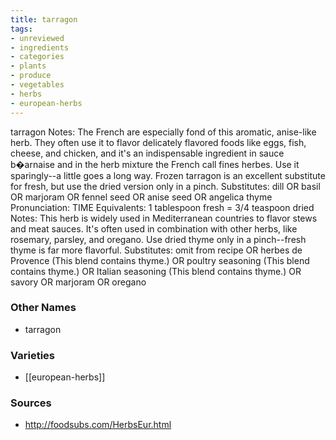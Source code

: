 ```yaml
---
title: tarragon
tags:
- unreviewed
- ingredients
- categories
- plants
- produce
- vegetables
- herbs
- european-herbs
---
```

tarragon Notes: The French are especially fond of this aromatic, anise-like herb. They often use it to flavor delicately flavored foods like eggs, fish, cheese, and chicken, and it's an indispensable ingredient in sauce b�arnaise and in the herb mixture the French call fines herbes. Use it sparingly--a little goes a long way. Frozen tarragon is an excellent substitute for fresh, but use the dried version only in a pinch. Substitutes: dill OR basil OR marjoram OR fennel seed OR anise seed OR angelica thyme Pronunciation: TIME Equivalents: 1 tablespoon fresh = 3/4 teaspoon dried Notes: This herb is widely used in Mediterranean countries to flavor stews and meat sauces. It's often used in combination with other herbs, like rosemary, parsley, and oregano. Use dried thyme only in a pinch--fresh thyme is far more flavorful. Substitutes: omit from recipe OR herbes de Provence (This blend contains thyme.) OR poultry seasoning (This blend contains thyme.) OR Italian seasoning (This blend contains thyme.) OR savory OR marjoram OR oregano

### Other Names

* tarragon

### Varieties

* [[european-herbs]]

### Sources
* http://foodsubs.com/HerbsEur.html
